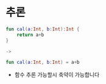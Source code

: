 # 추론

```kotlin
fun cal(a:Int, b:Int):Int {
	return a+b
}

->

fun cal(a:Int, b:Int) = a+b
```

- 함수 추론 가능할시 축약이 가능합니다